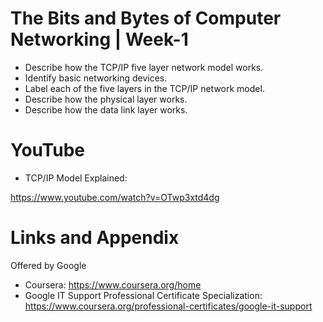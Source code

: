 # The Bits and Bytes of Computer Networking | Week-1

* Describe how the TCP/IP five layer network model works.
* Identify basic networking devices.
* Label each of the five layers in the TCP/IP network model.
* Describe how the physical layer works.
* Describe how the data link layer works.

YouTube
========================================================

- TCP/IP Model Explained:

https://www.youtube.com/watch?v=OTwp3xtd4dg


Links and Appendix
========================================================
Offered by Google


- Coursera: https://www.coursera.org/home
- Google IT Support Professional Certificate Specialization: https://www.coursera.org/professional-certificates/google-it-support
